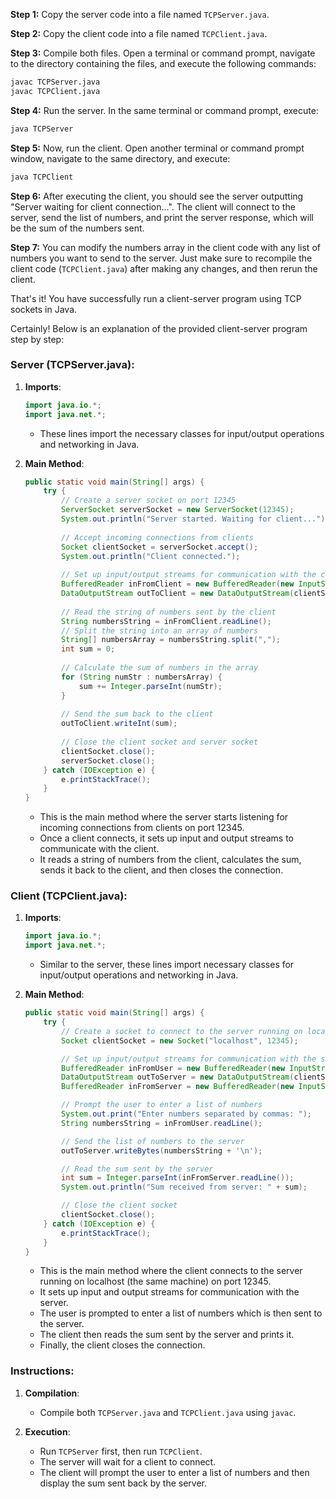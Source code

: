 **Step 1:** Copy the server code into a file named `TCPServer.java`.

**Step 2:** Copy the client code into a file named `TCPClient.java`.

**Step 3:** Compile both files. Open a terminal or command prompt, navigate to the directory containing the files, and execute the following commands:

```bash
javac TCPServer.java
javac TCPClient.java
```

**Step 4:** Run the server. In the same terminal or command prompt, execute:

```bash
java TCPServer
```

**Step 5:** Now, run the client. Open another terminal or command prompt window, navigate to the same directory, and execute:

```bash
java TCPClient
```

**Step 6:** After executing the client, you should see the server outputting "Server waiting for client connection...". The client will connect to the server, send the list of numbers, and print the server response, which will be the sum of the numbers sent.

**Step 7:** You can modify the numbers array in the client code with any list of numbers you want to send to the server. Just make sure to recompile the client code (`TCPClient.java`) after making any changes, and then rerun the client.

That's it! You have successfully run a client-server program using TCP sockets in Java.



Certainly! Below is an explanation of the provided client-server program step by step:

### Server (TCPServer.java):

1. **Imports**:
    ```java
    import java.io.*;
    import java.net.*;
    ```
    - These lines import the necessary classes for input/output operations and networking in Java.

2. **Main Method**:
    ```java
    public static void main(String[] args) {
        try {
            // Create a server socket on port 12345
            ServerSocket serverSocket = new ServerSocket(12345);
            System.out.println("Server started. Waiting for client...");
            
            // Accept incoming connections from clients
            Socket clientSocket = serverSocket.accept();
            System.out.println("Client connected.");
            
            // Set up input/output streams for communication with the client
            BufferedReader inFromClient = new BufferedReader(new InputStreamReader(clientSocket.getInputStream()));
            DataOutputStream outToClient = new DataOutputStream(clientSocket.getOutputStream());
            
            // Read the string of numbers sent by the client
            String numbersString = inFromClient.readLine();
            // Split the string into an array of numbers
            String[] numbersArray = numbersString.split(",");
            int sum = 0;
            
            // Calculate the sum of numbers in the array
            for (String numStr : numbersArray) {
                sum += Integer.parseInt(numStr);
            }
            
            // Send the sum back to the client
            outToClient.writeInt(sum);
            
            // Close the client socket and server socket
            clientSocket.close();
            serverSocket.close();
        } catch (IOException e) {
            e.printStackTrace();
        }
    }
    ```
    - This is the main method where the server starts listening for incoming connections from clients on port 12345.
    - Once a client connects, it sets up input and output streams to communicate with the client.
    - It reads a string of numbers from the client, calculates the sum, sends it back to the client, and then closes the connection.

### Client (TCPClient.java):

1. **Imports**:
    ```java
    import java.io.*;
    import java.net.*;
    ```
    - Similar to the server, these lines import necessary classes for input/output operations and networking in Java.

2. **Main Method**:
    ```java
    public static void main(String[] args) {
        try {
            // Create a socket to connect to the server running on localhost and port 12345
            Socket clientSocket = new Socket("localhost", 12345);

            // Set up input/output streams for communication with the server
            BufferedReader inFromUser = new BufferedReader(new InputStreamReader(System.in));
            DataOutputStream outToServer = new DataOutputStream(clientSocket.getOutputStream());
            BufferedReader inFromServer = new BufferedReader(new InputStreamReader(clientSocket.getInputStream()));

            // Prompt the user to enter a list of numbers
            System.out.print("Enter numbers separated by commas: ");
            String numbersString = inFromUser.readLine();

            // Send the list of numbers to the server
            outToServer.writeBytes(numbersString + '\n');

            // Read the sum sent by the server
            int sum = Integer.parseInt(inFromServer.readLine());
            System.out.println("Sum received from server: " + sum);

            // Close the client socket
            clientSocket.close();
        } catch (IOException e) {
            e.printStackTrace();
        }
    }
    ```
    - This is the main method where the client connects to the server running on localhost (the same machine) on port 12345.
    - It sets up input and output streams for communication with the server.
    - The user is prompted to enter a list of numbers which is then sent to the server.
    - The client then reads the sum sent by the server and prints it.
    - Finally, the client closes the connection.

### Instructions:

1. **Compilation**:
   - Compile both `TCPServer.java` and `TCPClient.java` using `javac`.

2. **Execution**:
   - Run `TCPServer` first, then run `TCPClient`.
   - The server will wait for a client to connect.
   - The client will prompt the user to enter a list of numbers and then display the sum sent back by the server.

